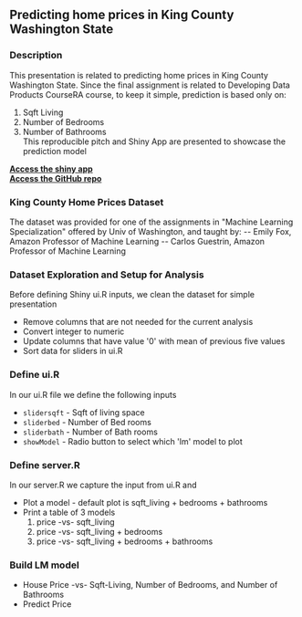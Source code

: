 ## Predicting home prices in King County Washington State
### Description
This presentation is related to predicting home prices in King County Washington State. Since the final assignment is related to Developing Data Products CourseRA course, to keep it simple, prediction is based only on:  
1. Sqft Living   
2. Number of Bedrooms  
3. Number of Bathrooms  
This reproducible pitch and Shiny App are presented to showcase the prediction model

[**Access the shiny app**](https://jyanamandala.shinyapps.io/Price_Prediction/)  
[**Access the GitHub repo**](https://github.com/jayc279/Predicting_Home_Prices_King_County_Washington.git)  
  
### King County Home Prices Dataset
The dataset was provided for one of the assignments in "Machine Learning Specialization" offered by Univ of Washington, and taught by:
-- Emily Fox, Amazon Professor of Machine Learning
-- Carlos Guestrin, Amazon Professor of Machine Learning

### Dataset Exploration and Setup for Analysis
Before defining Shiny ui.R inputs, we clean the dataset for simple presentation
* Remove columns that are not needed for the current analysis
* Convert integer to numeric
* Update columns that have value '0' with mean of previous five values
* Sort data for sliders in ui.R

### Define ui.R
In our ui.R file we define the following inputs
* `slidersqft` - Sqft of living space
* `sliderbed` - Number of Bed rooms
* `sliderbath` - Number of Bath rooms
* `showModel` - Radio button to select which 'lm' model to plot

### Define server.R
In our server.R we capture the input from ui.R and
* Plot a model - default plot is sqft_living + bedrooms + bathrooms
* Print a table of 3 models
    1. price -vs- sqft_living
    2. price -vs- sqft_living + bedrooms
    2. price -vs- sqft_living + bedrooms + bathrooms

### Build LM model
* House Price -vs- Sqft-Living, Number of Bedrooms, and Number of Bathrooms
* Predict Price

